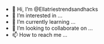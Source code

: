 - 👋 Hi, I’m @Ellatriestrendsandhacks
- 👀 I’m interested in ...
- 🌱 I’m currently learning ...
- 💞️ I’m looking to collaborate on ...
- 📫 How to reach me ...

<!---
Ellatriestrendsandhacks/Ellatriestrendsandhacks is a ✨ special ✨ repository because its `README.md` (this file) appears on your GitHub profile.
You can click the Preview link to take a look at your changes.
--->
